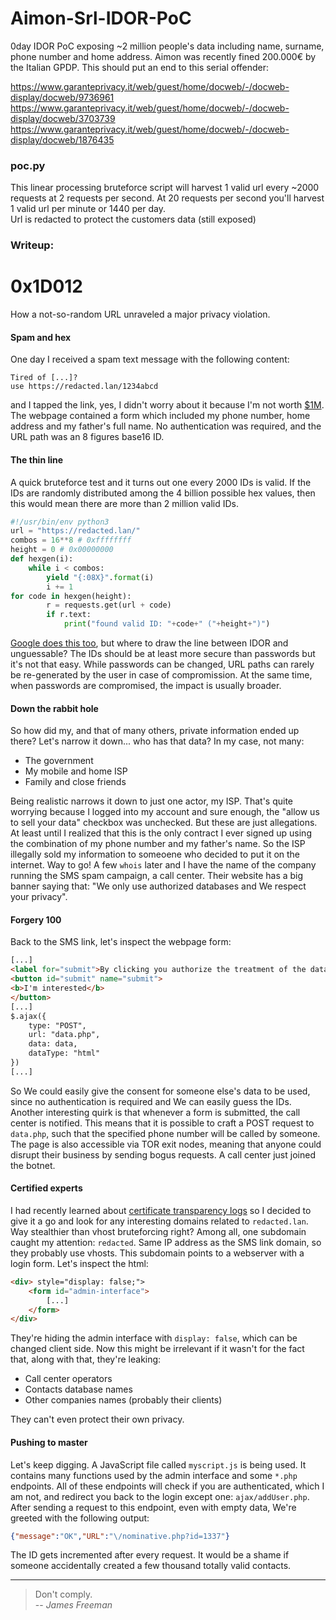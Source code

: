 # Aimon-Srl-IDOR-PoC
0day IDOR PoC exposing ~2 million people's data including name, surname, phone number and home address. 
Aimon was recently fined 200.000€ by the Italian GPDP. This should put an end to this serial offender:

<https://www.garanteprivacy.it/web/guest/home/docweb/-/docweb-display/docweb/9736961>
<https://www.garanteprivacy.it/web/guest/home/docweb/-/docweb-display/docweb/3703739>
<https://www.garanteprivacy.it/web/guest/home/docweb/-/docweb-display/docweb/1876435>

### poc.py
This linear processing bruteforce script will harvest 1 valid url every ~2000 requests at 2 requests per second.
At 20 requests per second you'll harvest 1 valid url per minute or 1440 per day.  
Url is redacted to protect the customers data (still exposed)

### Writeup:

# 0x1D012
How a not-so-random URL unraveled a major privacy violation.

#### Spam and hex
One day I received a spam text message with the following content:
```
Tired of [...]?
use https://redacted.lan/1234abcd
```
and I tapped the link, yes, I didn't worry about it because I'm not worth [$1M](https://web.archive.org/web/20220113021824/https://citizenlab.ca/2021/09/forcedentry-nso-group-imessage-zero-click-exploit-captured-in-the-wild/).
The webpage contained a form which included my phone number, home address and my father's full name.
No authentication was required, and the URL path was an 8 figures base16 ID.

#### The thin line
A quick bruteforce test and it turns out one every 2000 IDs is valid.
If the IDs are randomly distributed among the 4 billion possible hex values,
then this would mean there are more than 2 million valid IDs.
```python
#!/usr/bin/env python3
url = "https://redacted.lan/"
combos = 16**8 # 0xffffffff 
height = 0 # 0x00000000
def hexgen(i):
    while i < combos:
        yield "{:08X}".format(i)
        i += 1
for code in hexgen(height):
        r = requests.get(url + code)
        if r.text:
        	print("found valid ID: "+code+" ("+height+")")        
```
[Google does this too](https://web.archive.org/web/20211124085739/https://www.theverge.com/2015/6/23/8830977/google-photos-security-public-url-privacy-protected), but where to draw the line between IDOR and unguessable?
The IDs should be at least more secure than passwords but it's not that easy.
While passwords can be changed, URL paths can rarely be re-generated by the user in case of compromission.
At the same time, when passwords are compromised, the impact is usually broader.

#### Down the rabbit hole
So how did my, and that of many others, private information ended up there?
Let's narrow it down... who has that data?
In my case, not many:  

* The government  
* My mobile and home ISP
* Family and close friends  

Being realistic narrows it down to just one actor, my ISP.
That's quite worrying because I logged into my account and sure enough,
the "allow us to sell your data" checkbox was unchecked.
But these are just allegations.
At least until I realized that this is the only contract I ever signed up using the combination of my phone number and my father's name.
So the ISP illegally sold my information to someoene who decided to put it on the internet.
Way to go!
A few `whois` later and I have the name of the company running the SMS spam campaign, a call center.
Their website has a big banner saying that: "We only use authorized databases and We respect your privacy".

#### Forgery 100
Back to the SMS link, let's inspect the webpage form:
```html
[...]
<label for="submit">By clicking you authorize the treatment of the data.</label>
<button id="submit" name="submit">
<b>I'm interested</b>
</button>
[...]
$.ajax({
	type: "POST",
	url: "data.php",
	data: data,
	dataType: "html"
})
[...]
```
So We could easily give the consent for someone else's data to be used, since no authentication is required and We can easily guess the IDs.
Another interesting quirk is that whenever a form is submitted, the call center is notified.
This means that it is possible to craft a POST request to `data.php`,
such that the specified phone number will be called by someone.
The page is also accessible via TOR exit nodes,
meaning that anyone could disrupt their business by sending bogus requests.
A call center just joined the botnet.

#### Certified experts
I had recently learned about [certificate transparency logs](https://crt.sh)
so I decided to give it a go and look for any interesting domains related to `redacted.lan`.
Way stealthier than vhost bruteforcing right?
Among all, one subdomain caught my attention: `redacted`.
Same IP address as the SMS link domain, so they probably use vhosts.
This subdomain points to a webserver with a login form.
Let's inspect the html:
```html
<div> style="display: false;">
	<form id="admin-interface">
		[...]
	</form>
</div>
```
They're hiding the admin interface with `display: false`, which can be changed client side.
Now this might be irrelevant if it wasn't for the fact that, along with that, they're leaking:

* Call center operators
* Contacts database names
* Other companies names (probably their clients)

They can't even protect their own privacy.

#### Pushing to master
Let's keep digging. A JavaScript file called `myscript.js` is being used.
It contains many functions used by the admin interface and some `*.php` endpoints.
All of these endpoints will check if you are authenticated, which I am not,
and redirect you back to the login except one: `ajax/addUser.php`.
After sending a request to this endpoint, even with empty data, We're greeted with the following output:
```json
{"message":"OK","URL":"\/nominative.php?id=1337"}
```
The ID gets incremented after every request.
It would be a shame if someone accidentally created a few thousand totally valid contacts.

---
> Don't comply.  
> -- _James Freeman_



